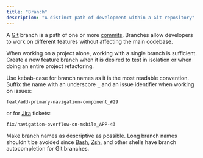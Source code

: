 ```yaml
---
title: "Branch"
description: "A distinct path of development within a Git repository"
---
```


A [Git](git) branch is a path of one or more [commits](commit).
Branches allow developers to work on different features without affecting the main codebase.

When working on a project alone, working with a single branch is sufficient.
Create a new feature branch when it is desired to test in isolation
or when doing an entire project refactoring.

Use kebab-case for branch names as it is the most readable convention.
Suffix the name with an underscore `_` and an issue identifier when working on issues:

```
feat/add-primary-navigation-component_#29
```

or for [Jira](https://www.atlassian.com/software/jira) tickets:

```
fix/navigation-overflow-on-mobile_APP-43
```

Make branch names as descriptive as possible.
Long branch names shouldn't be avoided since
[Bash](bash), [Zsh](zsh), and other shells have branch
autocompletion for Git branches.
